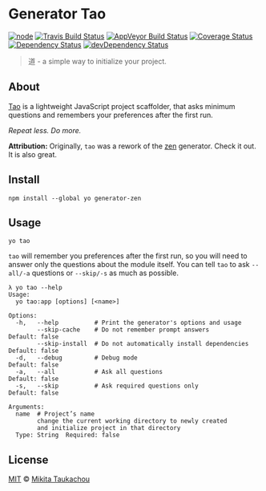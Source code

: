 Generator Tao
=============

[![node][node-image]][node-url]
[![Travis Build Status][travis-image]][travis-url]
[![AppVeyor Build Status][appveyor-image]][appveyor-url]
[![Coverage Status][coveralls-image]][coveralls-url]
[![Dependency Status][dep-image]][dep-url]
[![devDependency Status][devdep-image]][devdep-url]

> 道 - a simple way to initialize your project.

## About ##

[Tao][tao-wiki-url] is a lightweight JavaScript project scaffolder, that asks minimum questions and remembers your preferences after the first run.

_Repeat less. Do more._

**Attribution:**
Originally, `tao` was a rework of the [zen][zen-url] generator. Check it out. It is also great.

## Install ##

```
npm install --global yo generator-zen
```

## Usage ##

```
yo tao
```

`tao` will remember you preferences after the first run, so you will need to answer only the questions about the module itself.
You can tell `tao` to ask `--all/-a` questions or `--skip/-s` as much as possible.

```
λ yo tao --help
Usage:
  yo tao:app [options] [<name>]

Options:
  -h,   --help          # Print the generator's options and usage
        --skip-cache    # Do not remember prompt answers             Default: false
        --skip-install  # Do not automatically install dependencies  Default: false
  -d,   --debug         # Debug mode                                 Default: false
  -a,   --all           # Ask all questions                          Default: false
  -s,   --skip          # Ask required questions only                Default: false

Arguments:
  name  # Project’s name
        change the current working directory to newly created
        and initialize project in that directory
  Type: String  Required: false
```

## License ##

[MIT](LICENSE) © [Mikita Taukachou](https://edloidas.com)

<!-- Links -->
[tao-wiki-url]: https://en.wikipedia.org/wiki/Tao

[zen-url]: https://github.com/iamstarkov/generator-zen/

[node-url]: https://nodejs.org/en/download/current/
[node-image]: https://img.shields.io/node/v/generator-tao.svg?style=flat-square

[travis-url]: https://travis-ci.org/edloidas/generator-tao
[travis-image]: https://img.shields.io/travis/edloidas/generator-tao.svg?label=linux%20build

[appveyor-url]: https://ci.appveyor.com/project/edloidas/generator-tao
[appveyor-image]: https://img.shields.io/appveyor/ci/edloidas/generator-tao.svg?label=windows%20build

[coveralls-url]: https://coveralls.io/github/edloidas/generator-tao?branch=master
[coveralls-image]: https://coveralls.io/repos/github/edloidas/generator-tao/badge.svg?branch=master

[dep-url]: https://david-dm.org/edloidas/generator-tao
[dep-image]: https://david-dm.org/edloidas/generator-tao.svg

[devdep-url]: https://david-dm.org/edloidas/generator-tao#info=devDependencies
[devdep-image]: https://david-dm.org/edloidas/generator-tao/dev-status.svg
